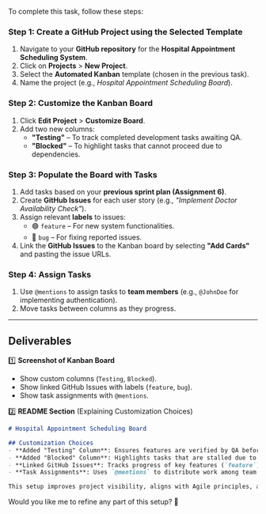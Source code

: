 To complete this task, follow these steps:

### **Step 1: Create a GitHub Project using the Selected Template**  
1. Navigate to your **GitHub repository** for the **Hospital Appointment Scheduling System**.  
2. Click on **Projects** > **New Project**.  
3. Select the **Automated Kanban** template (chosen in the previous task).  
4. Name the project (e.g., *Hospital Appointment Scheduling Board*).  

### **Step 2: Customize the Kanban Board**  
1. Click **Edit Project** > **Customize Board**.  
2. Add two new columns:  
   - **"Testing"** – To track completed development tasks awaiting QA.  
   - **"Blocked"** – To highlight tasks that cannot proceed due to dependencies.  

### **Step 3: Populate the Board with Tasks**  
1. Add tasks based on your **previous sprint plan (Assignment 6)**.  
2. Create **GitHub Issues** for each user story (e.g., *"Implement Doctor Availability Check"*).  
3. Assign relevant **labels** to issues:  
   - 🟢 `feature` – For new system functionalities.  
   - 🔴 `bug` – For fixing reported issues.  
4. Link the **GitHub Issues** to the Kanban board by selecting **"Add Cards"** and pasting the issue URLs.  

### **Step 4: Assign Tasks**  
1. Use `@mentions` to assign tasks to **team members** (e.g., `@JohnDoe` for implementing authentication).  
2. Move tasks between columns as they progress.  

---

## **Deliverables**  

1️⃣ **Screenshot of Kanban Board**  
   - Show custom columns (`Testing`, `Blocked`).  
   - Show linked GitHub Issues with labels (`feature`, `bug`).  
   - Show task assignments with `@mentions`.  

2️⃣ **README Section** (Explaining Customization Choices)  

```markdown
# Hospital Appointment Scheduling Board

## Customization Choices  
- **Added "Testing" Column**: Ensures features are verified by QA before moving to "Done".  
- **Added "Blocked" Column**: Highlights tasks that are stalled due to dependencies.  
- **Linked GitHub Issues**: Tracks progress of key features (`feature`) and bug fixes (`bug`).  
- **Task Assignments**: Uses `@mentions` to distribute work among team members.  

This setup improves project visibility, aligns with Agile principles, and streamlines sprint tracking.
```

Would you like me to refine any part of this setup? 🚀
